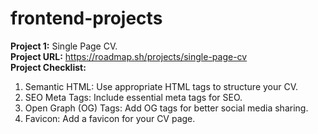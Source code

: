 # frontend-projects

**Project 1:** Single Page CV. <br>
**Project URL:** https://roadmap.sh/projects/single-page-cv <br>
**Project Checklist:**
1. Semantic HTML: Use appropriate HTML tags to structure your CV. 
2. SEO Meta Tags: Include essential meta tags for SEO.
3. Open Graph (OG) Tags: Add OG tags for better social media sharing.
4. Favicon: Add a favicon for your CV page.
